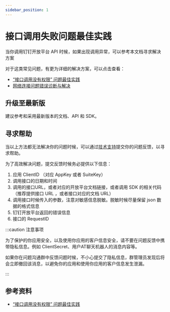 ```yaml
---
sidebar_position: 1
---
```


# 接口调用失败问题最佳实践

当你调用钉钉开放平台 API 时候，如果出现调用异常，可以参考本文档寻求解决方案

对于这类常见问题，有更为详细的解决方案，可以点击查看：

* [“接口调用没有权限” 问题最佳实践](permission-deny)
* [网络连接问题错误诊断与解决](socket-timeout)

## 升级至最新版

建议参考和采用最新版本的文档、API 和 SDK。

## 寻求帮助

当以上方法都无法解决你的问题时候，可以通过[技术支持](/docs/explore/support)提交你的问题反馈，以寻求帮助。

为了高效解决问题，提交反馈时候务必提供以下信息：

1. 应用 ClientID （对应 AppKey 或者 SuiteKey）
2. 调用接口的日期和时间
3. 调用的接口URL，或者对应的开放平台文档链接，或者调用 SDK 的相关代码 （推荐提供接口 URL ，或者接口对应的文档 URL）
4. 调用接口时候传入的参数，注意对敏感信息脱敏。脱敏时候尽量保留 json 数据的格式信息
5. 钉钉开放平台返回的错误信息
6. 接口的 RequestID


:::caution 注意事项

为了保护的你应用安全，以及使用你应用的客户信息安全，请不要在问题反馈中携带隐私信息。例如 ClientSecret、用户AT聊天机器人的消息内容等。

如果你在问题沟通群中反馈问题时候，不小心提交了隐私信息，群管理员发现后将会立即撤回该消息，以避免你的应用和使用你应用的客户信息发生泄漏。

:::

## 参考资料

* [“接口调用没有权限” 问题最佳实践](permission-deny)